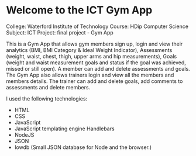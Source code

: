 Welcome to the ICT Gym App
=========================

College: Waterford Institute of Technology
Course: HDip Computer Science
Subject: ICT
Project: final project - Gym App

This is a Gym App that allows gym members sign up, login and view their analytics (BMI, BMI Category & Ideal Weight Indicator), Assessments (weight, waist, chest, thigh, upper arms and hip measurements), Goals (weight and waist measurement goals and status if the goal was achieved, missed or still open). A member can add and delete assessments and goals.
The Gym App also allows trainers login and view all the members and members details. The trainer can add and delete goals, add comments to assessments and delete members.

I used the following technologies:
- HTML
- CSS
- JavaScript
- JavaScript templating engine Handlebars
- NodeJS
- JSON
- lowdb (Small JSON database for Node and the browser.)
